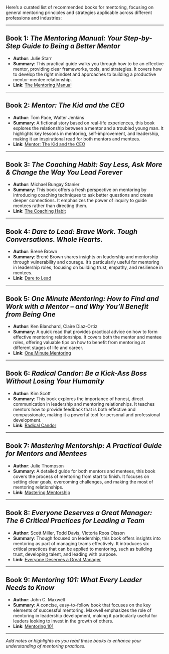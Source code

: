 Here’s a curated list of recommended books for mentoring, focusing on general mentoring principles and strategies applicable across different professions and industries:

---

## Book 1: *The Mentoring Manual: Your Step-by-Step Guide to Being a Better Mentor*

- **Author**: Julie Starr
- **Summary**: This practical guide walks you through how to be an effective mentor, providing clear frameworks, tools, and strategies. It covers how to develop the right mindset and approaches to building a productive mentor-mentee relationship.
- **Link**: [The Mentoring Manual](https://www.amazon.com/Mentoring-Manual-Step-Step-Better/dp/1292017899)

---

## Book 2: *Mentor: The Kid and the CEO*

- **Author**: Tom Pace, Walter Jenkins
- **Summary**: A fictional story based on real-life experiences, this book explores the relationship between a mentor and a troubled young man. It highlights key lessons in mentoring, self-improvement, and leadership, making it an inspirational read for both mentors and mentees.
- **Link**: [Mentor: The Kid and the CEO](https://www.amazon.com/Mentor-Kid-CEO-Tom-Pace/dp/0979396247)

---

## Book 3: *The Coaching Habit: Say Less, Ask More & Change the Way You Lead Forever*

- **Author**: Michael Bungay Stanier
- **Summary**: This book offers a fresh perspective on mentoring by introducing coaching techniques to ask better questions and create deeper connections. It emphasizes the power of inquiry to guide mentees rather than directing them.
- **Link**: [The Coaching Habit](https://www.amazon.com/Coaching-Habit-Less-Change-Forever/dp/0978440749)

---

## Book 4: *Dare to Lead: Brave Work. Tough Conversations. Whole Hearts.*

- **Author**: Brené Brown
- **Summary**: Brené Brown shares insights on leadership and mentorship through vulnerability and courage. It’s particularly useful for mentoring in leadership roles, focusing on building trust, empathy, and resilience in mentees.
- **Link**: [Dare to Lead](https://www.amazon.com/Dare-Lead-Brave-Conversations-Hearts/dp/0399592520)

---

## Book 5: *One Minute Mentoring: How to Find and Work with a Mentor – and Why You’ll Benefit from Being One*

- **Author**: Ken Blanchard, Claire Diaz-Ortiz
- **Summary**: A quick read that provides practical advice on how to form effective mentoring relationships. It covers both the mentor and mentee roles, offering valuable tips on how to benefit from mentoring at different stages of life and career.
- **Link**: [One Minute Mentoring](https://www.amazon.com/One-Minute-Mentoring-Work-Mentor/dp/0062429302)

---

## Book 6: *Radical Candor: Be a Kick-Ass Boss Without Losing Your Humanity*

- **Author**: Kim Scott
- **Summary**: This book explores the importance of honest, direct communication in leadership and mentoring relationships. It teaches mentors how to provide feedback that is both effective and compassionate, making it a powerful tool for personal and professional development.
- **Link**: [Radical Candor](https://www.amazon.com/Radical-Candor-Kick-Ass-Without-Humanity/dp/1250235375)

---

## Book 7: *Mastering Mentorship: A Practical Guide for Mentors and Mentees*

- **Author**: Julie Thompson
- **Summary**: A detailed guide for both mentors and mentees, this book covers the process of mentoring from start to finish. It focuses on setting clear goals, overcoming challenges, and making the most of mentoring relationships.
- **Link**: [Mastering Mentorship](https://uk.sagepub.com/en-gb/eur/mastering-mentorship/book236028)

---

## Book 8: *Everyone Deserves a Great Manager: The 6 Critical Practices for Leading a Team*

- **Author**: Scott Miller, Todd Davis, Victoria Roos Olsson
- **Summary**: Though focused on leadership, this book offers insights into mentoring as part of managing teams effectively. It introduces six critical practices that can be applied to mentoring, such as building trust, developing talent, and leading with purpose.
- **Link**: [Everyone Deserves a Great Manager](https://www.amazon.com/Everyone-Deserves-Great-Manager-Practices/dp/1982112077)

---

## Book 9: *Mentoring 101: What Every Leader Needs to Know*

- **Author**: John C. Maxwell
- **Summary**: A concise, easy-to-follow book that focuses on the key elements of successful mentoring. Maxwell emphasizes the role of mentoring in leadership development, making it particularly useful for leaders looking to invest in the growth of others.
- **Link**: [Mentoring 101](https://www.amazon.com/Mentoring-101-John-C-Maxwell/dp/1400280222)


---

*Add notes or highlights as you read these books to enhance your understanding of mentoring practices.*